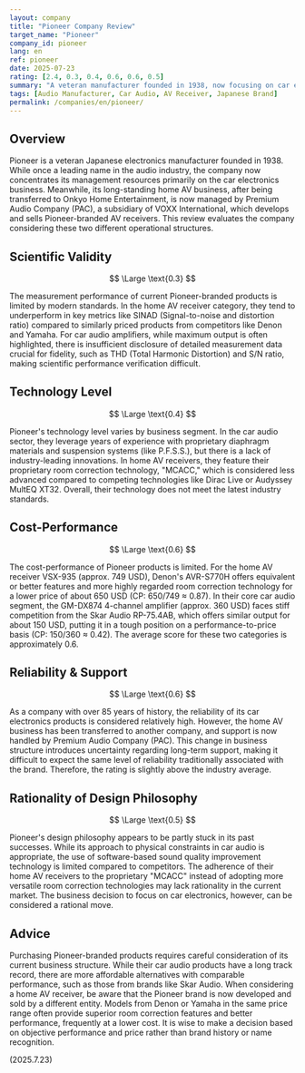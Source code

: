 ```yaml
---
layout: company
title: "Pioneer Company Review"
target_name: "Pioneer"
company_id: pioneer
lang: en
ref: pioneer
date: 2025-07-23
rating: [2.4, 0.3, 0.4, 0.6, 0.6, 0.5]
summary: "A veteran manufacturer founded in 1938, now focusing on car electronics. Pioneer-branded home AV products are developed by a separate company, and both fall short of modern alternatives in measurement performance and price competitiveness."
tags: [Audio Manufacturer, Car Audio, AV Receiver, Japanese Brand]
permalink: /companies/en/pioneer/
---
```


## Overview

Pioneer is a veteran Japanese electronics manufacturer founded in 1938. While once a leading name in the audio industry, the company now concentrates its management resources primarily on the car electronics business. Meanwhile, its long-standing home AV business, after being transferred to Onkyo Home Entertainment, is now managed by Premium Audio Company (PAC), a subsidiary of VOXX International, which develops and sells Pioneer-branded AV receivers. This review evaluates the company considering these two different operational structures.

## Scientific Validity

$$ \Large \text{0.3} $$

The measurement performance of current Pioneer-branded products is limited by modern standards. In the home AV receiver category, they tend to underperform in key metrics like SINAD (Signal-to-noise and distortion ratio) compared to similarly priced products from competitors like Denon and Yamaha. For car audio amplifiers, while maximum output is often highlighted, there is insufficient disclosure of detailed measurement data crucial for fidelity, such as THD (Total Harmonic Distortion) and S/N ratio, making scientific performance verification difficult.

## Technology Level

$$ \Large \text{0.4} $$

Pioneer's technology level varies by business segment. In the car audio sector, they leverage years of experience with proprietary diaphragm materials and suspension systems (like P.F.S.S.), but there is a lack of industry-leading innovations. In home AV receivers, they feature their proprietary room correction technology, "MCACC," which is considered less advanced compared to competing technologies like Dirac Live or Audyssey MultEQ XT32. Overall, their technology does not meet the latest industry standards.

## Cost-Performance

$$ \Large \text{0.6} $$

The cost-performance of Pioneer products is limited. For the home AV receiver VSX-935 (approx. 749 USD), Denon's AVR-S770H offers equivalent or better features and more highly regarded room correction technology for a lower price of about 650 USD (CP: 650/749 ≈ 0.87). In their core car audio segment, the GM-DX874 4-channel amplifier (approx. 360 USD) faces stiff competition from the Skar Audio RP-75.4AB, which offers similar output for about 150 USD, putting it in a tough position on a performance-to-price basis (CP: 150/360 ≈ 0.42). The average score for these two categories is approximately 0.6.

## Reliability & Support

$$ \Large \text{0.6} $$

As a company with over 85 years of history, the reliability of its car electronics products is considered relatively high. However, the home AV business has been transferred to another company, and support is now handled by Premium Audio Company (PAC). This change in business structure introduces uncertainty regarding long-term support, making it difficult to expect the same level of reliability traditionally associated with the brand. Therefore, the rating is slightly above the industry average.

## Rationality of Design Philosophy

$$ \Large \text{0.5} $$

Pioneer's design philosophy appears to be partly stuck in its past successes. While its approach to physical constraints in car audio is appropriate, the use of software-based sound quality improvement technology is limited compared to competitors. The adherence of their home AV receivers to the proprietary "MCACC" instead of adopting more versatile room correction technologies may lack rationality in the current market. The business decision to focus on car electronics, however, can be considered a rational move.

## Advice

Purchasing Pioneer-branded products requires careful consideration of its current business structure. While their car audio products have a long track record, there are more affordable alternatives with comparable performance, such as those from brands like Skar Audio. When considering a home AV receiver, be aware that the Pioneer brand is now developed and sold by a different entity. Models from Denon or Yamaha in the same price range often provide superior room correction features and better performance, frequently at a lower cost. It is wise to make a decision based on objective performance and price rather than brand history or name recognition.

(2025.7.23)
